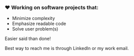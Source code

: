 ### ❤️ Working on software projects that:
- Minimize complexity
- Emphasize readable code
- Solve user problem(s)

Easier said than done! 

Best way to reach me is through LinkedIn or my work email. 
